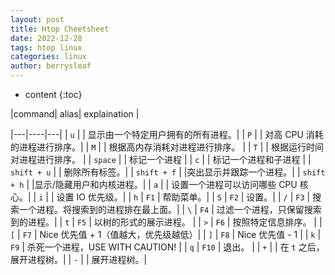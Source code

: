 ```yaml
---
layout: post
title: Htop Cheetsheet
date: 2022-12-28
tags: htop linux
categories: linux
author: berrysleaf
---
```

* content
{:toc}


|command| alias| explaination |



|---|----|---|
| `u` | | 显示由一个特定用户拥有的所有进程。| 
| `P` | | 对高 CPU 消耗的进程进行排序。| 
| `M` | | 根据高内存消耗对进程进行排序。 | 
| `T` | | 根据运行时间对进程进行排序。 | 
| `space` | | 标记一个进程 | 
| `c` | |  标记一个进程和子进程 | 
| `shift + u`  | | 删除所有标签。| 
| `shift + f`  | |突出显示并跟踪一个进程。| 
| `shift + h`  | |显示/隐藏用户和内核进程。| 
| `a`  | | 设置一个进程可以访问哪些 CPU 核心。| 
| `i`  | | 设置 IO 优先级。| 
| `h`  | `F1` | 帮助菜单。| 
| `S` | `F2` | 设置。|
| `/` | `F3` | 搜索一个进程。将搜索到的进程排在最上面。|
| `\` | `F4` | 过滤一个进程，只保留搜索到的进程。|
| `t` | `F5` | 以树的形式的展示进程。 | 
| `>` | `F6` | 按照特定信息排序。 |
| `[` | `F7` | Nice 优先值 + 1（值越大，优先级越低）|
| `]` | `F8` | Nice 优先值 - 1 |
| `k` | `F9` | 杀死一个进程，USE WITH CAUTION! |
| `q` | `F10` | 退出。 |
| `+` | | 在 `t` 之后，展开进程树。|
| `-` | | 展开进程树。|